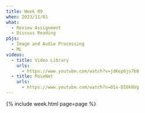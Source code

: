 ```yaml
---
title: Week 09
when: 2023/11/01
what:
  - Review Assignment
  - Discuss Reading
p5js:
  - Image and Audio Processing
  - ML
videos:
  - title: Video Library
    urls:
      - https://www.youtube.com/watch?v=jdKep6jo7b0
  - title: PoseNet
    urls:
      - https://www.youtube.com/watch?v=OIo-DIOkNVg
---
```

{% include week.html page=page %}
